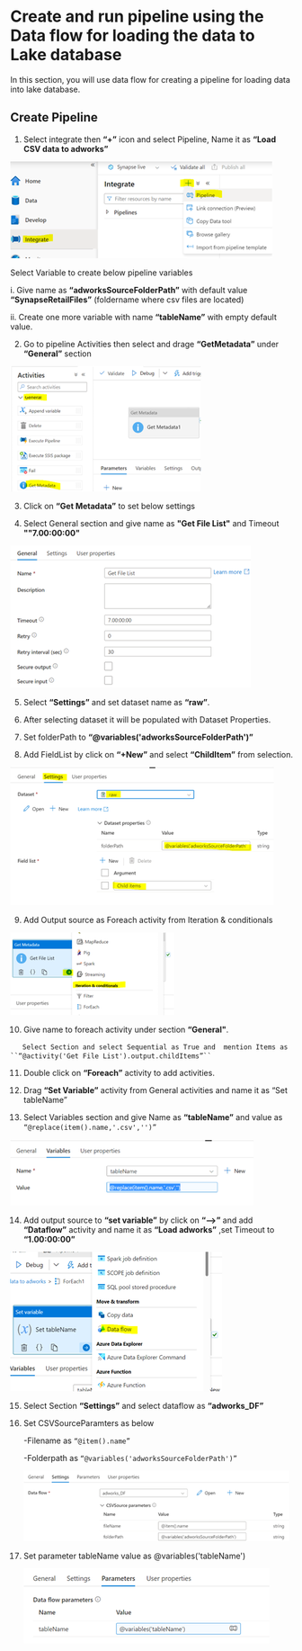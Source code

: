 # Create and run pipeline using the Data flow for loading the data to Lake database

In this section, you will use data flow for creating a pipeline for loading data into lake database.

## Create Pipeline

1.	Select integrate then  **“+”** icon and select  Pipeline, Name it as **“Load CSV data to adworks”**

 ![pipeline](./assets/pl1.png "Create pipeline")
 
Select Variable to create below pipeline variables 

  i.	Give name as **“adworksSourceFolderPath”** with default value **“SynapseRetailFiles”** (foldername where csv files are located)
  
  ii.	Create one more variable with name **“tableName”** with empty default value.
  
  
  2.	Go to pipeline Activities then select and drage **“GetMetadata”** under **“General”** section 
   
   ![pipeline](./assets/pl2.png "Create pipeline")
   
  3.	Click on **“Get Metadata”** to set below settings
  
  4.	Select General section and give name as **"Get File List"**  and Timeout **""7.00:00:00"**
  
  ![pipeline](./assets/pl3.png "Create pipeline")
  
  5.	Select **“Settings”** and set dataset name as **“raw”**. 
  
  6.	After selecting dataset it will be populated with Dataset Properties.
  
  7.	Set folderPath to **“@variables('adworksSourceFolderPath')”**
  
  8.	Add FieldList by click on **“+New”** and select **“ChildItem”** from selection.
  
  ![pipeline](./assets/pl4.png "Create pipeline")
  
  9.	Add Output source as Foreach activity from Iteration & conditionals
  
  ![pipeline](./assets/pl5.png "Create pipeline")
     
   10.	Give name to foreach activity under section **“General"**.
   
       Select Section and select Sequential as True and  mention Items as ``“@activity('Get File List').output.childItems”``
       
   11.	Double click on **“Foreach”** activity  to add activities.
   
   12.	Drag **“Set Variable”** activity from General activities and name it as “Set tableName”
   
   13.	Select Variables section and give Name as **“tableName”** and value as ``“@replace(item().name,'.csv','')”``
   
   ![pipeline](./assets/pl6.png "Create pipeline")
      
   14.	Add output source to **“set variable”** by click on **“-->”** and 
       add **“Dataflow”** activity  and name it as **“Load adworks”** ,set Timeout to **“1.00:00:00”**
   
   ![pipeline](./assets/pl7.png "Create pipeline")
       
   15.	Select Section **“Settings”** and select dataflow as **“adworks_DF”**
   
   16.	Set CSVSourceParamters as below
        
        -Filename as ``“@item().name”``
        
        -Folderpath as ``“@variables('adworksSourceFolderPath')”``
        
        ![pipeline](./assets/pl8.png "Create pipeline")
        
   1. Set parameter tableName value as @variables('tableName') 
    
        ![pipeline](./assets/pl9.png "Create pipeline")



